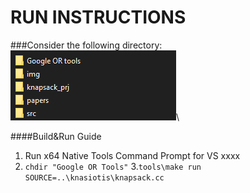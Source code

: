 # RUN INSTRUCTIONS #
###Consider the following directory:\
![Directory listing](img/directoryimg.png?raw=true "Title")\

####Build&Run Guide
1. Run x64 Native Tools Command Prompt for VS xxxx
2. ```chdir "Google OR Tools"``` 
3.```tools\make run SOURCE=..\knasiotis\knapsack.cc```

